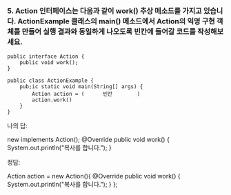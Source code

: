### 5. Action 인터페이스는 다움과 같이 work() 추상 메소드를 가지고 있습니다. ActionExample 클래스의 main() 메소드에서 Action의 익명 구현 객체를 만들어 실행 결과와 동일하게 나오도록 빈칸에 들어갈 코드를 작성해보세요.

```
public interface Action {
    public void work();
} 
```
```
public class ActionExample {
    pub;ic static void main(String[] args) {
        Action action = (      빈칸        )
        action.work()
    }
}
```
나의 답: 

new implements Action();
@Override
public void work() { 
    System.out.println("복사를 합니다.");
}

정답:

Action action = new Action(){
    @Override
    public void work() {
    System.out.println("복사를 합니다.");
    }
};